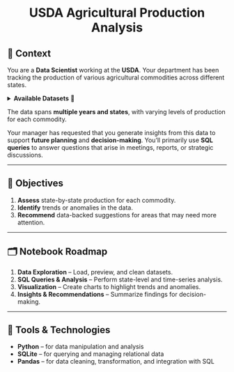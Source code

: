 <h1 align="center">USDA Agricultural Production Analysis</h1>

## 📌 Context
You are a **Data Scientist** working at the **USDA**. Your department has been tracking the production of various agricultural commodities across different states.  

<details>
<summary><strong>Available Datasets</strong> 📂</summary>

- `milk_production`  
- `cheese_production`  
- `coffee_production`  
- `honey_production`  
- `yogurt_production`  
- `state_lookup` (state-level reference table)  

</details>

The data spans **multiple years and states**, with varying levels of production for each commodity.  

Your manager has requested that you generate insights from this data to support **future planning** and **decision-making**. You’ll primarily use **SQL queries** to answer questions that arise in meetings, reports, or strategic discussions.

---

## 🎯 Objectives
1. **Assess** state-by-state production for each commodity.  
2. **Identify** trends or anomalies in the data.  
3. **Recommend** data-backed suggestions for areas that may need more attention.  

---

## 🗂️ Notebook Roadmap
1. **Data Exploration** – Load, preview, and clean datasets.  
2. **SQL Queries & Analysis** – Perform state-level and time-series analysis.  
3. **Visualization** – Create charts to highlight trends and anomalies.  
4. **Insights & Recommendations** – Summarize findings for decision-making.  

---

## 🔧 Tools & Technologies
- **Python** – for data manipulation and analysis  
- **SQLite** – for querying and managing relational data  
- **Pandas** – for data cleaning, transformation, and integration with SQL  


